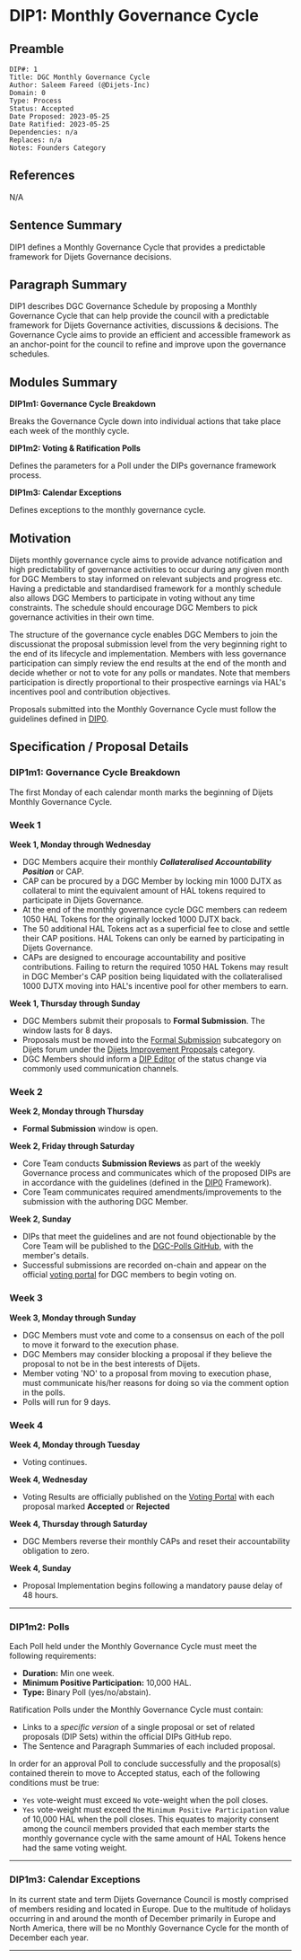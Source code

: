 # DIP1: Monthly Governance Cycle

## Preamble  

```
DIP#: 1
Title: DGC Monthly Governance Cycle
Author: Saleem Fareed (@Dijets-Inc)
Domain: 0
Type: Process
Status: Accepted 
Date Proposed: 2023-05-25
Date Ratified: 2023-05-25
Dependencies: n/a
Replaces: n/a
Notes: Founders Category
```

## References  

N/A

## Sentence Summary

DIP1 defines a Monthly Governance Cycle that provides a predictable framework for Dijets Governance decisions.

## Paragraph Summary

DIP1 describes DGC Governance Schedule by proposing a Monthly Governance Cycle that can help provide the council with a predictable framework for Dijets Governance activities, discussions & decisions. The Governance Cycle aims to provide an efficient and accessible framework as an anchor-point for the council to refine and improve upon the governance schedules.

## Modules Summary

**DIP1m1: Governance Cycle Breakdown**

Breaks the Governance Cycle down into individual actions that take place each week of the monthly cycle.

**DIP1m2: Voting & Ratification Polls**

Defines the parameters for a Poll under the DIPs governance framework process.

**DIP1m3: Calendar Exceptions**

Defines exceptions to the monthly governance cycle.

## Motivation

Dijets monthly governance cycle aims to provide advance notification and high predictability of governance activities to occur during any given month for DGC Members to stay informed on relevant subjects and progress etc. Having a predictable and standardised framework for a monthly schedule also allows DGC Members to participate in voting without any time constraints. The schedule should encourage DGC Members to pick governance activities in their own time.

The structure of the governance cycle enables DGC Members to join the discussionat the proposal submission level from the very beginning right to the end of its lifecycle and implementation. Members with less governance participation can simply review the end results at the end of the month and decide whether or not to vote for any polls or mandates. Note that members participation is directly proportional to their prospective earnings via HAL's incentives pool and contribution objectives.

Proposals submitted into the Monthly Governance Cycle must follow the guidelines defined in [DIP0](https://dips.dijets.io/dips/details/DIP0).

## Specification / Proposal Details

### DIP1m1: Governance Cycle Breakdown

The first Monday of each calendar month marks the beginning of Dijets Monthly Governance Cycle.

### Week 1

**Week 1, Monday through Wednesday**

- DGC Members acquire their monthly **_Collateralised Accountability Position_** or CAP.
- CAP can be procured by a DGC Member by locking min 1000 DJTX as collateral to mint the equivalent amount of HAL tokens required to participate in Dijets Governance.
- At the end of the monthly governance cycle DGC members can redeem 1050 HAL Tokens for the originally locked 1000 DJTX back. 
- The 50 additional HAL Tokens act as a superficial fee to close and settle their CAP positions. HAL Tokens can only be earned by participating in Dijets Governance.
- CAPs are designed to encourage accountability and positive contributions. Failing to return the required 1050 HAL Tokens may result in DGC Member's CAP position being liquidated with the 
collateralised 1000 DJTX moving into HAL's incentive pool for other members to earn.

**Week 1, Thursday through Sunday**

- DGC Members submit their proposals to **Formal Submission**. The window lasts for 8 days.
- Proposals must be moved into the [Formal Submission](https://forum.dijets.io/c/dips/formal-submission/6) subcategory on Dijets forum under the [Dijets Improvement Proposals](https://forum.dijets.io/c/dips/5) category.
- DGC Members should inform a [DIP Editor](https://forum.dijets.io/g/DIP-Editors) of the status change via commonly used communication channels.

### Week 2

**Week 2, Monday through Thursday**

- **Formal Submission** window is open.

**Week 2, Friday through Saturday**

- Core Team conducts **Submission Reviews** as part of the weekly Governance process and communicates which of the proposed DIPs are in accordance with the guidelines (defined in the [DIP0](https://dips.dijets.io/dips/details/DIP0) Framework).
- Core Team communicates required amendments/improvements to the submission with the authoring DGC Member.

**Week 2, Sunday**

- DIPs that meet the guidelines and are not found objectionable by the Core Team will be published to the [DGC-Polls GitHub](https://github.com/Dijets-Inc/dgc-polls/tree/master/governance/polls), with the member's details.
- Successful submissions are recorded on-chain and appear on the official [voting portal](https://vote.dijets.io) for DGC members to begin voting on.

### Week 3

**Week 3, Monday through Sunday**

- DGC Members must vote and come to a consensus on each of the poll to move it forward to the execution phase. 
- DGC Members may consider blocking a proposal if they believe the proposal to not be in the best interests of Dijets.
- Member voting 'NO' to a proposal from moving to execution phase, must communicate his/her reasons for doing so via the comment option in the polls.
- Polls will run for 9 days.

### Week 4

**Week 4, Monday through Tuesday**

- Voting continues.

**Week 4, Wednesday**

- Voting Results are officially published on the [Voting Portal](https://vote.dijets.io) with each proposal marked **Accepted** or **Rejected**

**Week 4, Thursday through Saturday**

- DGC Members reverse their monthly CAPs and reset their accountability obligation to zero.

**Week 4, Sunday**

- Proposal Implementation begins following a mandatory pause delay of 48 hours.

---

### DIP1m2: Polls

Each Poll held under the Monthly Governance Cycle must meet the following requirements:
* **Duration:** Min one week.
* **Minimum Positive Participation:** 10,000 HAL.
* **Type:** Binary Poll (yes/no/abstain).

Ratification Polls under the Monthly Governance Cycle must contain:
* Links to a *specific version* of a single proposal or set of related proposals (DIP Sets) within the official DIPs GitHub repo.
* The Sentence and Paragraph Summaries of each included proposal.

In order for an approval Poll to conclude successfully and the proposal(s) contained therein to move to Accepted status, each of the following conditions must be true:
* `Yes` vote-weight must exceed `No` vote-weight when the poll closes.
* `Yes` vote-weight must exceed the `Minimum Positive Participation` value of 10,000 HAL when the poll closes. This equates to majority consent among the council members provided that each member starts the monthly governance cycle with the same amount of HAL Tokens hence had the same voting weight.

---

### DIP1m3: Calendar Exceptions

In its current state and term Dijets Governance Council is mostly comprised of members residing and located in Europe. Due to the multitude of holidays occurring in and around the month of December primarily in Europe and North America, there will be no Monthly Governance Cycle for the month of December each year.

---
